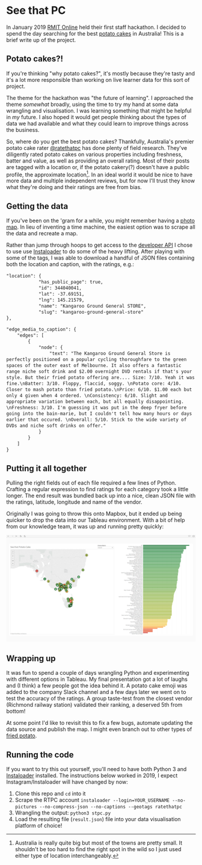 # See that PC

In January 2019 [RMIT Online](https://online.rmit.edu.au) held their first staff hackathon. I decided to spend the day searching for the best [potato cakes](https://en.wikipedia.org/wiki/Potato_cake#In_Australia,_England,_and_Scotland) in Australia! This is a brief write up of the project.

## Potato cakes?!

If you're thinking "why potato cakes?", it's mostly because they're tasty and it's a lot more responsible than working on live learner data for this sort of project. 

The theme for the hackathon was "the future of learning". I approached the theme _somewhat_ broadly, using the time to try my hand at some data wrangling and visualisation. I was learning something that might be helpful in _my_ future. I also hoped it would get people thinking about the types of data we had available and what they could learn to improve things across the business. 

So, where do you get the best potato cakes? Thankfully, Australia's premier potato cake rater [@ratethatpc](https://www.instagram.com/ratethatpc/) has done plenty of field research. They've diligently rated potato cakes on various properties including freshness, batter and value, as well as providing an overall rating. Most of their posts are tagged with a location or, if the potato cakery(?) doesn't have a public profile, the approximate location[^1]. In an ideal world it would be nice to have more data and multiple independent reviews, but for now I'll trust they know what they're doing and their ratings are free from bias.

## Getting the data

If you've been on the 'gram for a while, you might remember having a [photo map](https://mashable.com/2016/09/06/instagram-kills-photo-maps/). In lieu of inventing a time machine, the easiest option was to scrape all the data and recreate a map.

Rather than jump through hoops to get access to the [developer API](https://www.instagram.com/developer/) I chose to use use [Instaloader](https://instaloader.github.io/) to do some of the heavy lifting. After playing with some of the tags, I was able to download a handful of JSON files containing both the location and caption, with the ratings, e.g.:

```
"location": {
            "has_public_page": true,
            "id": 344040041,
            "lat": -37.69151,
            "lng": 145.21579,
            "name": "Kangaroo Ground General STORE",
            "slug": "kangaroo-ground-general-store"
},
```

```
"edge_media_to_caption": {
    "edges": [
        {
            "node": {
                "text": "The Kangaroo Ground General Store is perfectly positioned on a popular cycling thoroughfare to the green spaces of the outer east of Melbourne. It also offers a fantastic range niche soft drink and $2.00 overnight DVD rentals if that's your style. But their fried potato offering are.... Size: 7/10. Yeah it was fine.\nBatter: 3/10. Floppy, flaccid, soggy. \nPotato core: 4/10. Closer to mash potato than fried potato.\nPrice: 6/10. $1.00 each but only 4 given when 4 ordered. \nConsistency: 6/10. Slight and appropriate variation between each, but all equally disappointing. \nFreshness: 3/10. I'm guessing it was put in the deep fryer before going into the bain-marie, but I couldn't tell how many hours or days earlier that occured. \nOverall: 5/10. Stick to the wide variety of DVDs and niche soft drinks on offer."
            }
        }
    ]
}
```

## Putting it all together

Pulling the right fields out of each file required a few lines of Python. Crafting a regular expression to find ratings for each category took a little longer. The end result was bundled back up into a nice, clean JSON file with the ratings, latitude, longitude and name of the vendor. 

Originally I was going to throw this onto Mapbox, but it ended up being quicker to drop the data into our Tableau environment. With a bit of help from our knowledge team, it was up and running pretty quickly:

![Location of potato cake vendors plotted on a map of Australia](stpc.png)

## Wrapping up

It was fun to spend a couple of days wrangling Python and experimenting with different options in Tableau. My final presentation got a lot of laughs and (I think) a few people got the idea behind it. A potato cake emoji was added to the company Slack channel and a few days later we went on to test the accuracy of the ratings. A group taste-test from the closest vendor (Richmond railway station) validated their ranking, a deserved 5th from bottom! 

At some point I'd like to revisit this to fix a few bugs, automate updating the data source and publish the map. I might even branch out to other types of [fried potato](https://www.instagram.com/mips_chips/). 

## Running the code

If you want to try this out yourself, you'll need to have both Python 3 and [Instaloader](https://instaloader.github.io/) installed. The instructions below worked in 2019, I expect Instagram/Instaloader will have changed by now:

1. Clone this repo and `cd` into it
2. Scrape the RTPC account `instaloader --login=YOUR_USERNAME --no-pictures --no-compress-json --no-captions --geotags ratethatpc`
3. Wrangling the output: `python3 stpc.py`
4. Load the resulting file (`result.json`) file into your data visualisation platform of choice!

[^1]: Australia is really quite big but most of the towns are pretty small. It shouldn't be too hard to find the right spot in the wild so I just used either type of location interchangeably.
